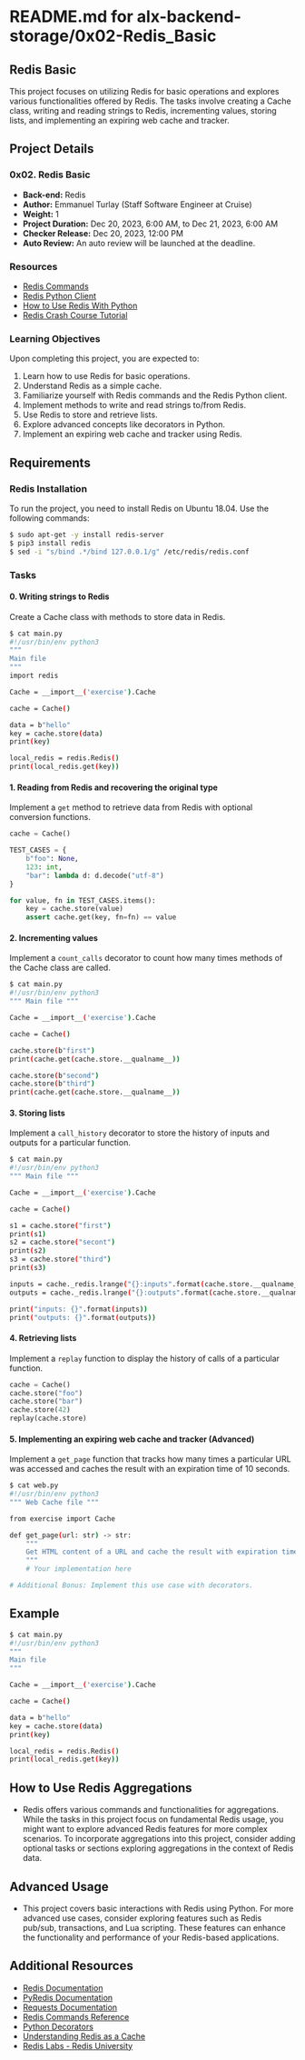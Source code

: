 # README.md for alx-backend-storage/0x02-Redis_Basic

## Redis Basic

This project focuses on utilizing Redis for basic operations and explores various functionalities offered by Redis. The tasks involve creating a Cache class, writing and reading strings to Redis, incrementing values, storing lists, and implementing an expiring web cache and tracker.

## Project Details

### 0x02. Redis Basic

- **Back-end:** Redis
- **Author:** Emmanuel Turlay (Staff Software Engineer at Cruise)
- **Weight:** 1
- **Project Duration:** Dec 20, 2023, 6:00 AM, to Dec 21, 2023, 6:00 AM
- **Checker Release:** Dec 20, 2023, 12:00 PM
- **Auto Review:** An auto review will be launched at the deadline.

### Resources

- [Redis Commands](#)
- [Redis Python Client](#)
- [How to Use Redis With Python](#)
- [Redis Crash Course Tutorial](#)

### Learning Objectives

Upon completing this project, you are expected to:

1. Learn how to use Redis for basic operations.
2. Understand Redis as a simple cache.
3. Familiarize yourself with Redis commands and the Redis Python client.
4. Implement methods to write and read strings to/from Redis.
5. Use Redis to store and retrieve lists.
6. Explore advanced concepts like decorators in Python.
7. Implement an expiring web cache and tracker using Redis.

## Requirements

### Redis Installation

To run the project, you need to install Redis on Ubuntu 18.04. Use the following commands:

```bash
$ sudo apt-get -y install redis-server
$ pip3 install redis
$ sed -i "s/bind .*/bind 127.0.0.1/g" /etc/redis/redis.conf
```

### Tasks

#### 0. Writing strings to Redis

Create a Cache class with methods to store data in Redis.

```bash
$ cat main.py
#!/usr/bin/env python3
"""
Main file
"""
import redis

Cache = __import__('exercise').Cache

cache = Cache()

data = b"hello"
key = cache.store(data)
print(key)

local_redis = redis.Redis()
print(local_redis.get(key))
```

#### 1. Reading from Redis and recovering the original type

Implement a `get` method to retrieve data from Redis with optional conversion functions.

```python
cache = Cache()

TEST_CASES = {
    b"foo": None,
    123: int,
    "bar": lambda d: d.decode("utf-8")
}

for value, fn in TEST_CASES.items():
    key = cache.store(value)
    assert cache.get(key, fn=fn) == value
```

#### 2. Incrementing values

Implement a `count_calls` decorator to count how many times methods of the Cache class are called.

```bash
$ cat main.py
#!/usr/bin/env python3
""" Main file """

Cache = __import__('exercise').Cache

cache = Cache()

cache.store(b"first")
print(cache.get(cache.store.__qualname__))

cache.store(b"second")
cache.store(b"third")
print(cache.get(cache.store.__qualname__))
```

#### 3. Storing lists

Implement a `call_history` decorator to store the history of inputs and outputs for a particular function.

```bash
$ cat main.py
#!/usr/bin/env python3
""" Main file """

Cache = __import__('exercise').Cache

cache = Cache()

s1 = cache.store("first")
print(s1)
s2 = cache.store("secont")
print(s2)
s3 = cache.store("third")
print(s3)

inputs = cache._redis.lrange("{}:inputs".format(cache.store.__qualname__), 0, -1)
outputs = cache._redis.lrange("{}:outputs".format(cache.store.__qualname__), 0, -1)

print("inputs: {}".format(inputs))
print("outputs: {}".format(outputs))
```

#### 4. Retrieving lists

Implement a `replay` function to display the history of calls of a particular function.

```python
cache = Cache()
cache.store("foo")
cache.store("bar")
cache.store(42)
replay(cache.store)
```

#### 5. Implementing an expiring web cache and tracker (Advanced)

Implement a `get_page` function that tracks how many times a particular URL was accessed and caches the result with an expiration time of 10 seconds.

```bash
$ cat web.py
#!/usr/bin/env python3
""" Web Cache file """

from exercise import Cache

def get_page(url: str) -> str:
    """
    Get HTML content of a URL and cache the result with expiration time.
    """
    # Your implementation here

# Additional Bonus: Implement this use case with decorators.
```

## Example

```bash
$ cat main.py
#!/usr/bin/env python3
"""
Main file
"""

Cache = __import__('exercise').Cache

cache = Cache()

data = b"hello"
key = cache.store(data)
print(key)

local_redis = redis.Redis()
print(local_redis.get(key))
```

## How to Use Redis Aggregations

- Redis offers various commands and functionalities for aggregations. While the tasks in this project focus on fundamental Redis usage, you might want to explore advanced Redis features for more complex scenarios. To incorporate aggregations into this project, consider adding optional tasks or sections exploring aggregations in the context of Redis data.

## Advanced Usage

- This project covers basic interactions with Redis using Python. For more advanced use cases, consider exploring features such as Redis pub/sub, transactions, and Lua scripting. These features can enhance the functionality and performance of your Redis-based applications.

## Additional Resources

- [Redis Documentation](https://redis.io/documentation)
- [PyRedis Documentation](https://redis-py.readthedocs.io/en/stable/)
- [Requests Documentation](https://docs.python-requests.org/en/latest/)
- [Redis Commands Reference](https://redis.io/commands)
- [Python Decorators](https://realpython.com/primer-on-python-decorators/)
- [Understanding Redis as a Cache](https://www.digitalocean.com/community/tutorial_series/understanding-redis-as-a-cache)
- [Redis Labs - Redis University](https://university.redislabs.com/)
